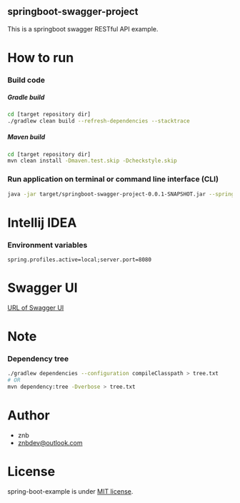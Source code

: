 springboot-swagger-project
-----
This is a springboot swagger RESTful API example.

# How to run

### Build code

##### Gradle build

```bash
cd [target repository dir]
./gradlew clean build --refresh-dependencies --stacktrace
```

##### Maven build

```bash
cd [target repository dir]
mvn clean install -Dmaven.test.skip -Dcheckstyle.skip
```

### Run application on terminal or command line interface (CLI)

```bash
java -jar target/springboot-swagger-project-0.0.1-SNAPSHOT.jar --spring.profiles.active=local --server.port=8080
```

# Intellij IDEA

### Environment variables

`spring.profiles.active=local;server.port=8080`

# Swagger UI
[URL of Swagger UI](http://localhost:8080/swagger-ui/)

# Note

### Dependency tree

```bash
./gradlew dependencies --configuration compileClasspath > tree.txt
# OR
mvn dependency:tree -Dverbose > tree.txt
```

# Author

* znb
* znbdev@outlook.com

# License

spring-boot-example is under [MIT license](https://en.wikipedia.org/wiki/MIT_License).
